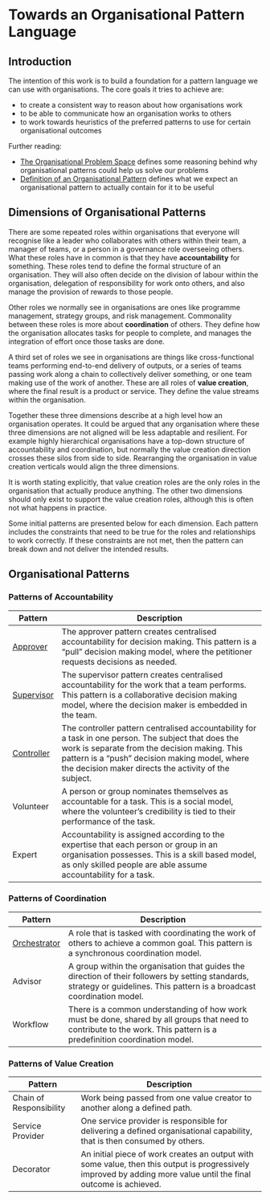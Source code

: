 # Towards an Organisational Pattern Language

## Introduction

The intention of this work is to build a foundation for a pattern language we can use with organisations. The core
goals it tries to achieve are:

* to create a consistent way to reason about how organisations work
* to be able to communicate how an organisation works to others
* to work towards heuristics of the preferred patterns to use for certain organisational outcomes

Further reading:

* [The Organisational Problem Space](problem_space.md) defines some reasoning behind why organisational patterns could
  help us solve our problems
* [Definition of an Organisational Pattern](pattern_definition.md) defines what we expect an organisational pattern to
  actually contain for it to be useful

## Dimensions of Organisational Patterns

There are some repeated roles within organisations that everyone will recognise like a leader who collaborates with
others within their team, a manager of teams, or a person in a governance role overseeing others. What these roles have
in common is that they have **accountability** for something. These roles tend to define the formal structure of an
organisation. They will also often decide on the division of labour within the organisation, delegation of
responsibility for work onto others, and also manage the provision of rewards to those people.

Other roles we normally see in organisations are ones like programme management, strategy groups, and risk
management. Commonality between these roles is more about **coordination** of others. They define how the organisation
allocates tasks for people to complete, and manages the integration of effort once those tasks are done.

A third set of roles we see in organisations are things like cross-functional teams performing end-to-end delivery of
outputs, or a series of teams passing work along a chain to collectively deliver something, or one team making use of
the work of another. These are all roles of **value creation**, where the final result is a product or service. They
define the value streams within the organisation.

Together these three dimensions describe at a high level how an organisation operates. It could be argued that any
organisation where these three dimensions are not aligned will be less adaptable and resilient. For example highly
hierarchical organisations have a top-down structure of accountability and coordination, but normally the value creation
direction crosses these silos from side to side. Rearranging the organisation in value creation verticals would align
the three dimensions.

It is worth stating explicitly, that value creation roles are the only roles in the organisation that actually produce
anything. The other two dimensions should only exist to support the value creation roles, although this is often not
what happens in practice.

Some initial patterns are presented below for each dimension. Each pattern includes the constraints that need to be true
for the roles and relationships to work correctly. If these constraints are not met, then the pattern can break down and
not deliver the intended results.

## Organisational Patterns

### Patterns of Accountability

| Pattern                                 | Description                                                                                                                                                                                                                                                    |
|-----------------------------------------|----------------------------------------------------------------------------------------------------------------------------------------------------------------------------------------------------------------------------------------------------------------|
| [Approver](accountability/approver)     | The approver pattern creates centralised accountability for decision making. This pattern is a “pull” decision making model, where the petitioner requests decisions as needed.                                                                                |
| [Supervisor](accountability/supervisor) | The supervisor pattern creates centralised accountability for the work that a team performs. This pattern is a collaborative decision making model, where the decision maker is embedded in the team.                                                          |
| [Controller](accountability/controller) | The controller pattern centralised accountability for a task in one person. The subject that does the work is separate from the decision making. This pattern is a “push” decision making model, where the decision maker directs the activity of the subject. |
| Volunteer                               | A person or group nominates themselves as accountable for a task. This is a social model, where the volunteer’s credibility is tied to their performance of the task.                                                                                          |
| Expert                                  | Accountability is assigned according to the expertise that each person or group in an organisation possesses. This is a skill based model, as only skilled people are able assume accountability for a task.                                                   |

### Patterns of Coordination

| Pattern                                   | Description                                                                                                                                                                |
|-------------------------------------------|----------------------------------------------------------------------------------------------------------------------------------------------------------------------------|
| [Orchestrator](coordination/orchestrator) | A role that is tasked with coordinating the work of others to achieve a common goal. This pattern is a synchronous coordination model.                                     |
| Advisor                                   | A group within the organisation that guides the direction of their followers by setting standards, strategy or guidelines. This pattern is a broadcast coordination model. |
| Workflow                                  | There is a common understanding of how work must be done, shared by all groups that need to contribute to the work. This pattern is a predefinition coordination model.    |

### Patterns of Value Creation

| Pattern                 | Description                                                                                                                                                      |
|-------------------------|------------------------------------------------------------------------------------------------------------------------------------------------------------------|
| Chain of Responsibility | Work being passed from one value creator to another along a defined path.                                                                                        |
| Service Provider        | One service provider is responsible for delivering a defined organisational capability, that is then consumed by others.                                         |
| Decorator               | An initial piece of work creates an output with some value, then this output is progressively improved by adding more value until the final outcome is achieved. |
